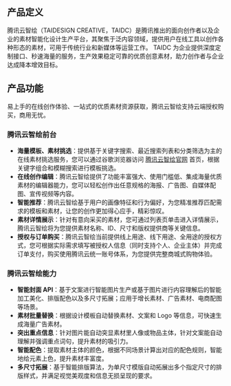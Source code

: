 ## 产品定义
腾讯云智绘（TAIDESIGN CREATIVE，TAIDC）是腾讯推出的面向创作者以及企业的素材智能化设计生产平台，其聚焦于泛内容领域，提供用户在线工具以创作各种形态的素材，可用于传统行业和新媒体等运营工作。
TAIDC 为企业提供深度定制接口、秒速海量的服务，生产效果稳定可靠的优质创意素材，助力创作者与企业达成降本增效目标。

## 产品功能
易上手的在线创作体验、一站式的优质素材资源获取，腾讯云智绘支持云端授权购买，商用无忧。

### 腾讯云智绘前台
- **海量模板、素材挑选**：提供基于关键字搜索、最近搜索列表和分类筛选为主的在线素材挑选服务，您可以通过谷歌浏览器访问 [腾讯云智绘官网](https://taishan.qq.com/) 首页，根据关键字组合和模糊搜索进行模板挑选。
- **在线创作编辑**：腾讯云智绘提供了功能丰富强大、使用门槛低、集成海量优质素材的编辑器能力，您可以轻松创作出任意规格的海报、广告图、自媒体配图、宣传视频等内容。
- **智能推荐**：腾讯云智绘基于用户的画像特征和行为偏好，为您精准推荐匹配需求的模板和素材，让您的创作更加得心应手，精彩惊叹。
- **素材详情展示**：针对有意向采买的素材，您可通过列表页单击进入详情展示，腾讯云智绘将为您提供素材名称、ID、尺寸和版权提供商等关键信息。
- **授权与订单购买**：腾讯云智绘当前提供线上用途、线下用途、全用途的授权方式，您可根据实际需求填写被授权人信息（同时支持个人、企业主体）并完成订单支付，购买使用腾讯云统一账号体系，为您提供完整商城式购物体验。



### 腾讯云智绘能力
- **智能封面 API**：基于文案进行智能图片生产或基于图片进行内容理解后的智能加工美化、排版配色以及多尺寸拓展；应用于增长素材、广告素材、电商配图等场景。
- **素材批量替换**：根据设计模板自动替换素材、文案和 Logo 等信息，可快速生成海量广告素材。
- **突出重点信息**：针对图片能自动突显素材里人像或物品主体，针对文案能自动理解并强调重点词句，提升素材的吸引力。
- **智能配色**：提取素材主体的颜色，根据不同场景计算出对应的配色规则，智能地给元素上色，提升素材丰富度。
- **多尺寸拓展**：基于智能排版算法，为单尺寸模版自动拓展出多个指定尺寸的排版样式，并满足视觉美观度和信息无损呈现的要求。


